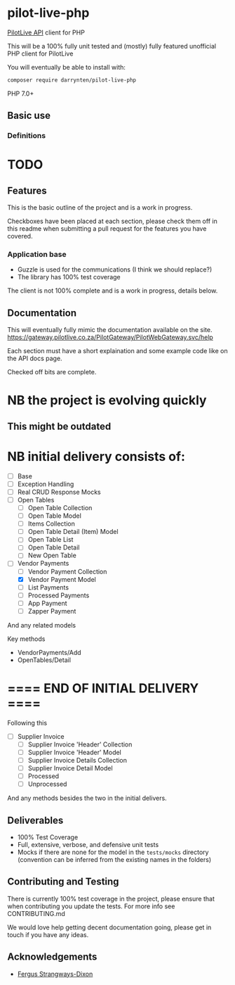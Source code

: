 # pilot-live-php

[PilotLive API](https://gateway.pilotlive.co.za/PilotGateway/PilotWebGateway.svc/help) client for PHP

This will be a 100% fully unit tested and (mostly) fully featured unofficial PHP
client for PilotLive

You will eventually be able to install with:

```bash
composer require darrynten/pilot-live-php
```

PHP 7.0+

## Basic use

### Definitions

# TODO

## Features

This is the basic outline of the project and is a work in progress.

Checkboxes have been placed at each section, please check them off
in this readme when submitting a pull request for the features you
have covered.

### Application base

* Guzzle is used for the communications (I think we should replace?)
* The library has 100% test coverage

The client is not 100% complete and is a work in progress, details below.

## Documentation

This will eventually fully mimic the documentation available on the site.
https://gateway.pilotlive.co.za/PilotGateway/PilotWebGateway.svc/help

Each section must have a short explaination and some example code like on
the API docs page.

Checked off bits are complete.

# NB the project is evolving quickly

## This might be outdated

# NB initial delivery consists of:

- [ ] Base
- [ ] Exception Handling
- [ ] Real CRUD Response Mocks
- [ ] Open Tables
  - [ ] Open Table Collection
  - [ ] Open Table Model
  - [ ] Items Collection
  - [ ] Open Table Detail (Item) Model
  - [ ] Open Table List
  - [ ] Open Table Detail
  - [ ] New Open Table
- [ ] Vendor Payments
  - [ ] Vendor Payment Collection
  - [x] Vendor Payment Model
  - [ ] List Payments
  - [ ] Processed Payments
  - [ ] App Payment
  - [ ] Zapper Payment

And any related models

Key methods

* VendorPayments/Add
* OpenTables/Detail

# ==== END OF INITIAL DELIVERY ====

Following this

- [ ] Supplier Invoice
  - [ ] Supplier Invoice 'Header' Collection
  - [ ] Supplier Invoice 'Header' Model
  - [ ] Supplier Invoice Details Collection
  - [ ] Supplier Invoice Detail Model
  - [ ] Processed
  - [ ] Unprocessed

And any methods besides the two in the initial delivers.

## Deliverables

* 100% Test Coverage
* Full, extensive, verbose, and defensive unit tests
* Mocks if there are none for the model in the `tests/mocks` directory (convention
can be inferred from the existing names in the folders)

## Contributing and Testing

There is currently 100% test coverage in the project, please ensure that
when contributing you update the tests. For more info see CONTRIBUTING.md

We would love help getting decent documentation going, please get in touch
if you have any ideas.

## Acknowledgements

* [Fergus Strangways-Dixon](https://github.com/fergusdixon)
